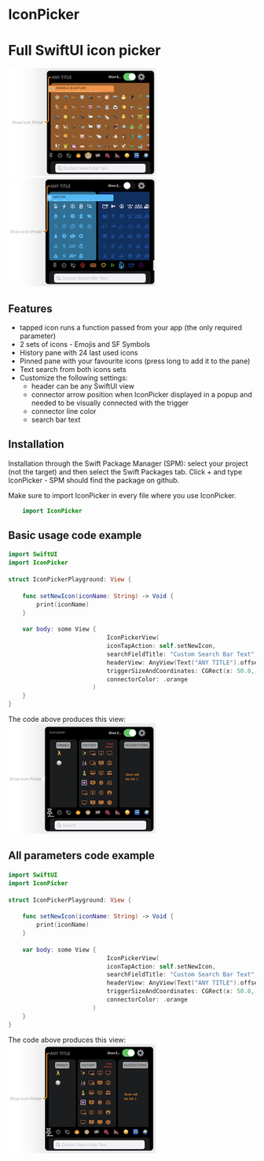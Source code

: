 # IconPicker
Full SwiftUI icon picker
=======

![My Image](gitResources/emojis.png)
![My Image](gitResources/sfSymbols.png)

## Features
* tapped icon runs a function passed from your app (the only required parameter)
*  2 sets of icons - Emojis and SF Symbols
*  History pane with 24 last used icons
* Pinned pane with your favourite icons (press long to add it to the pane)
* Text search from both icons sets
* Customize the following settings:
    - header can be any SwiftUI view
    - connector arrow position when IconPicker displayed in a popup and needed to be visually connected with the trigger
    - connector line color
    - search bar text

## Installation
Installation through the Swift Package Manager (SPM): select your project (not the target) and then select the Swift Packages tab. Click + and type IconPicker - SPM should find the package on github.



Make sure to import IconPicker in every file where you use IconPicker.
```Swift
    import IconPicker
```
    
    
## Basic usage code example
```Swift
import SwiftUI
import IconPicker

struct IconPickerPlayground: View {
    
    func setNewIcon(iconName: String) -> Void {
        print(iconName)
    }
    
    var body: some View {
                            IconPickerView(
                            iconTapAction: self.setNewIcon,
                            searchFieldTitle: "Custom Search Bar Text",
                            headerView: AnyView(Text("ANY TITLE").offset(x:5, y: 12)),
                            triggerSizeAndCoordinates: CGRect(x: 50.0, y: 350.0, width: 50.0, height: 0.0),
                            connectorColor: .orange
                        )
    }
}
```
The code above produces this view:
![My Image](gitResources/basic.png)


## All parameters code example

```Swift
import SwiftUI
import IconPicker

struct IconPickerPlayground: View {
    
    func setNewIcon(iconName: String) -> Void {
        print(iconName)
    }
    
    var body: some View {
                            IconPickerView(
                            iconTapAction: self.setNewIcon,
                            searchFieldTitle: "Custom Search Bar Text",
                            headerView: AnyView(Text("ANY TITLE").offset(x:5, y: 12)),
                            triggerSizeAndCoordinates: CGRect(x: 50.0, y: 350.0, width: 50.0, height: 0.0),
                            connectorColor: .orange
                        )
    }
}
```
   
The code above produces this view:
![My Image](gitResources/advanced.png)

